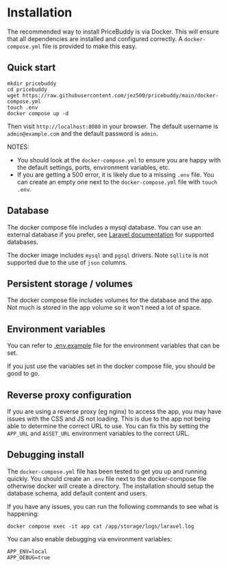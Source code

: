 # Installation

The recommended way to install PriceBuddy is via Docker. This will ensure that all 
dependencies are installed and configured correctly. A `docker-compose.yml` file is
provided to make this easy.

## Quick start

```shell
mkdir pricebuddy
cd pricebuddy
wget https://raw.githubusercontent.com/jez500/pricebuddy/main/docker-compose.yml
touch .env
docker compose up -d
```

Then visit `http://localhost:8080` in your browser. The default username is 
`admin@example.com` and the default password is `admin`.

NOTES:
* You should look at the `docker-compose.yml` to ensure you are happy with the default
  settings, ports, environment variables, etc.
* If you are getting a 500 error, it is likely due to a missing `.env` file. You can
  create an empty one next to the `docker-compose.yml` file with `touch .env`.

## Database

The docker compose file includes a mysql database. You can use an external database if
you prefer, see [Laravel documentation](https://laravel.com/docs/11.x/database#introduction)
for supported databases. 

The docker image includes `mysql` and `pgsql` drivers. Note `sqllite` is not supported 
due to the use of `json` columns.

## Persistent storage / volumes

The docker compose file includes volumes for the database and the app. Not much is 
stored in the app volume so it won't need a lot of space.

## Environment variables

You can refer to [.env.example](https://github.com/laravel/laravel/blob/11.x/.env.example)
file for the environment variables that can be set.

If you just use the variables set in the docker compose file, you should be good to go.

## Reverse proxy configuration

If you are using a reverse proxy (eg nginx) to access the app, you may have issues with
the CSS and JS not loading. This is due to the app not being able to determine the
correct URL to use. You can fix this by setting the `APP_URL` and `ASSET_URL` environment
variables to the correct URL.

## Debugging install

The `docker-compose.yml` file has been tested to get you up and running quickly. You 
should create an `.env` file next to the docker-compose file otherwise docker will
create a directory. The installation should setup the database schema, add default 
content and users.

If you have any issues, you can run the following commands to see what is happening:

```shell
docker compose exec -it app cat /app/storage/logs/laravel.log
```

You can also enable debugging via environment variables:

```shell
APP_ENV=local
APP_DEBUG=true
```


